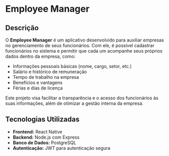 # Employee Manager

## Descrição

O **Employee Manager** é um aplicativo desenvolvido para auxiliar empresas no gerenciamento de seus funcionários. Com ele, é possível cadastrar funcionários no sistema e permitir que cada um acompanhe seus próprios dados dentro da empresa, como:

- Informações pessoais básicas (nome, cargo, setor, etc.)
- Salário e histórico de remuneração
- Tempo de trabalho na empresa
- Benefícios e vantagens
- Férias e dias de licença

Este projeto visa facilitar a transparência e o acesso dos funcionários às suas informações, além de otimizar a gestão interna da empresa.

## Tecnologias Utilizadas

- **Frontend:** React Native
- **Backend:** Node.js com Express
- **Banco de Dados:** PostgreSQL
- **Autenticação:** JWT para autenticação segura
